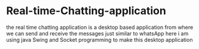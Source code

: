 # Real-time-Chatting-application
the real time chatting application is a desktop based application from where we can send and receive the messages just similar to whatsApp here i am using java Swing and Socket programming to make this desktop application
